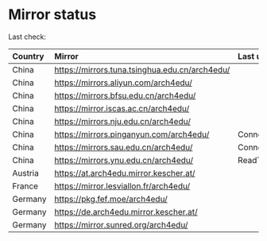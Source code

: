 <script src="./time.js"></script>
# Mirror status
Last check: <script type="text/javascript">localize(1676429526.1088006);</script>

|Country|Mirror|Last update|
|:------|:-----|:----------|
|China|https://mirrors.tuna.tsinghua.edu.cn/arch4edu/|<script type="text/javascript">localize(1676399578);</script>|
|China|https://mirrors.aliyun.com/arch4edu/|<script type="text/javascript">localize(1676356479);</script>|
|China|https://mirrors.bfsu.edu.cn/arch4edu/|<script type="text/javascript">localize(1676399578);</script>|
|China|https://mirror.iscas.ac.cn/arch4edu/|<script type="text/javascript">localize(1676399578);</script>|
|China|https://mirrors.nju.edu.cn/arch4edu/|<script type="text/javascript">localize(1676356479);</script>|
|China|https://mirrors.pinganyun.com/arch4edu/|ConnectionError|
|China|https://mirrors.sau.edu.cn/arch4edu/|ConnectionError|
|China|https://mirrors.ynu.edu.cn/arch4edu/|ReadTimeout|
|Austria|https://at.arch4edu.mirror.kescher.at/|<script type="text/javascript">localize(1676399578);</script>|
|France|https://mirror.lesviallon.fr/arch4edu/|<script type="text/javascript">localize(1676399578);</script>|
|Germany|https://pkg.fef.moe/arch4edu/|<script type="text/javascript">localize(1676399578);</script>|
|Germany|https://de.arch4edu.mirror.kescher.at/|<script type="text/javascript">localize(1676399578);</script>|
|Germany|https://mirror.sunred.org/arch4edu/|<script type="text/javascript">localize(1676399578);</script>|

<script src="./tablefilter/tablefilter.js"></script>
<script src="./table.js"></script>